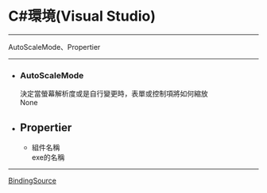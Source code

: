 
# C#環境(Visual Studio)
*****  
AutoScaleMode、Propertier  
*****  
+ ### AutoScaleMode  
  決定當螢幕解析度或是自行變更時，表單或控制項將如何縮放  
  None  
+ ## Propertier  
  + 組件名稱  
    exe的名稱  
    
*****
[BindingSource](https://msdn.microsoft.com/zh-tw/library/system.windows.forms.bindingsource(v=vs.110).aspx)  
